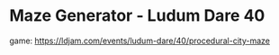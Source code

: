 # Maze Generator - Ludum Dare 40

game: https://ldjam.com/events/ludum-dare/40/procedural-city-maze
